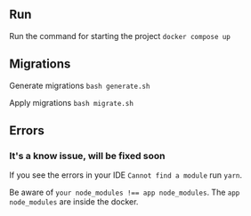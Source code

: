 ## Run

Run the command for starting the project `docker compose up`

## Migrations

Generate migrations `bash generate.sh`

Apply migrations `bash migrate.sh`

## Errors

### It's a know issue, will be fixed soon

If you see the errors in your IDE `Cannot find a module` run `yarn`.

Be aware of `your node_modules !== app node_modules`. The `app node_modules` are inside the docker.
